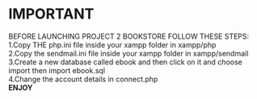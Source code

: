
<h1>IMPORTANT</h1>
<p>BEFORE LAUNCHING PROJECT 2 BOOKSTORE FOLLOW THESE STEPS:<br>
  1.Copy THE php.ini file inside your xampp folder in xampp/php<br>
  2.Copy the sendmail.ini file inside your xampp folder in xampp/sendmail<br>
  3.Create a new database called ebook and then click on it and choose import then import ebook.sql<br>
  4.Change the account details in connect.php
  <br>
  <b>ENJOY</b>
 </p>
